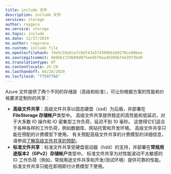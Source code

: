 ```yaml
---
title: include 文件
description: include 文件
services: storage
author: roygara
ms.service: storage
ms.topic: include
ms.date: 12/27/2019
ms.author: rogarana
ms.custom: include file
ms.openlocfilehash: f4e5c59a5ce7c0d743a574309bb1b9276ce80bea
ms.sourcegitcommit: 849bb1729b89d075eed579aa36395bf4d29f3bd9
ms.translationtype: HT
ms.contentlocale: zh-CN
ms.lasthandoff: 04/28/2020
ms.locfileid: "77597766"
---
```

Azure 文件提供了两个不同的存储层（高级和标准），可让你根据方案的性能和价格要求定制你的共享：

- **高级文件共享**：高级文件共享以固态硬盘（ssd）为后盾，并部署在**FileStorage 存储帐户**类型中。 高级文件共享提供稳定的高性能和低延迟，对于大多数 IO 操作和 IO 密集型工作负荷，延迟不到 10 毫秒。 这使得它们适合于各种各样的工作负荷，例如数据库、网站托管和开发环境。 高级文件共享只能在预配的计费模型下使用。 有关预配高级文件共享的计费模型的详细信息，请参阅[了解高级文件共享的预配](../articles/storage/files/storage-files-planning.md#understanding-provisioning-for-premium-file-shares)。
- **标准文件共享**：标准文件共享受硬盘驱动器（hdd）的支持，并部署在**常规用途版本2（GPv2）存储帐户**类型中。 标准文件共享为对性能波动不太敏感的 IO 工作负荷（例如，常规用途文件共享和开发/测试环境）提供可靠的性能。 标准文件共享只能在即用即付计费模型下使用。